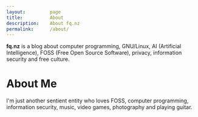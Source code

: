 ```yaml
---
layout:         page
title:          About
description:    About fq.nz
permalink:      /about/
---
```


**fq.nz** is a blog about computer programming, GNU/Linux, AI (Artificial
Intelligence), FOSS (Free Open Source Software), privacy, information security
and free culture.

# About Me
I'm just another sentient entity who loves FOSS, computer programming,
information security, music, video games, photography and playing guitar.
